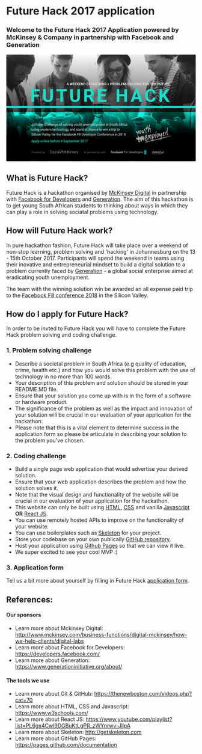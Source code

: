 # Future Hack 2017 application
### Welcome to the Future Hack 2017 Application powered by McKinsey & Company in partnership with Facebook and Generation
![](photo.png)

## What is Future Hack?
Future Hack is a hackathon organised by [McKinsey Digital](http://www.mckinsey.com/business-functions/digital-mckinsey/how-we-help-clients/digital-labs) in partnership with [Facebook for Developers](https://developers.facebook.com/) and [Generation](https://www.generationinitiative.org/). The aim of this hackathon is to get young South African students to thinking about ways in which they can play a role in solving sociatal problems using technology. 

## How will Future Hack work?
In pure hackathon fashion, Future Hack will take place over a weekend of non-stop learning, problem solving and 'hacking' in Johannesburg on the 13 - 15th October 2017. Participants will spend the weekend in teams using their inovative and entrepreneurial mindset to build a digital solution to a problem currently faced by [Generation](https://www.generationinitiative.org/about/) - a global social enterprise aimed at eradicating youth unemployment. 

The team with the winning solution win be awarded an all expense paid trip to the [Facebook F8 conference 2018](https://www.fbf8.com/) in the Silicon Valley.

## How do I apply for Future Hack?
In order to be invted to Future Hack you will have to complete the Future Hack problem solving and coding challenge.

### 1. Problem solving challenge
 - Describe a societal problem in South Africa (e.g quality of education, crime, health etc.) and how you would solve this problem with the use of technology in no more than 100 words.
 - Your description of this problem and solution should be stored in your README.MD file.
 - Ensure that your solution you come up with is in the form of a software or hardware product. 
 - The significance of the problem as well as the impact and innovation of your solution will be crucial in our evaluation of your application for the hackathon.
 - Please note that this is a vital element to determine success in the application form so please be articulate in describing your solution to the problem you've chosen.

### 2. Coding challenge
 - Build a single page web application that would advertise your derived solution. 
 - Ensure that your web application describes the problem and how the solution solves it. 
 - Note that the visual design and functionality of the website will be crucial in our evaluation of your application for the hackathon.
 - This website can only be built using [HTML](https://www.w3schools.com/html/default.asp), [CSS](https://www.w3schools.com/css/default.asp) and vanilla [Javascript](https://www.w3schools.com/js/default.asp) **OR** [React JS](https://facebook.github.io/react/). 
 - You can use remotely hosted APIs to improve on the functionality of your website.
 - You can use boilerplates such as [Skeleton](http://getskeleton.com) for your project.
 - Store your codebase on your own publically [GitHub repository](https://github).
 - Host your application using [Github Pages](https://pages.github.com/) so that we can view it live.
 - We super excited to see your cool MVP :)

### 3. Application form 
Tell us a bit more about yourself by filling in Future Hack [application form](https://mck-forms.typeform.com/to/iSp2Yn).

## References:

#### Our sponsors
- Learn more about Mckinsey Digital: http://www.mckinsey.com/business-functions/digital-mckinsey/how-we-help-clients/digital-labs
- Learn more about Facebook for Developers: https://developers.facebook.com/
- Learn more about Generation: https://www.generationinitiative.org/about/

#### The tools we use
- Learn more about Git & GitHub: https://thenewboston.com/videos.php?cat=70		  
- Learn more about HTML, CSS and Javascript: https://www.w3schools.com/
- Learn more about React JS: https://www.youtube.com/playlist?list=PL6gx4Cwl9DGBuKtLgPR_zWYnrwv-JllpA
- Learn more about Skeleton: http://getskeleton.com
- Learn more about GitHub Pages: https://pages.github.com/documentation
